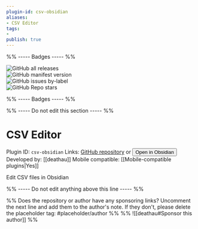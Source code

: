 ```yaml
---
plugin-id: csv-obsidian
aliases:
- CSV Editor
tags: 
- 
publish: true
---
```


%% ----- Badges ----- %%

![GitHub all releases](https://img.shields.io/github/downloads/deathau/csv-obsidian/total?color=573E7A&logo=github&style=for-the-badge)   
![GitHub manifest version](https://img.shields.io/github/manifest-json/v/deathau/csv-obsidian?color=573E7A&logo=github&style=for-the-badge)   
![GitHub issues by-label](https://img.shields.io/github/issues/deathau/csv-obsidian/help%20wanted?color=573E7A&logo=github&style=for-the-badge)   
![GitHub Repo stars](https://img.shields.io/github/stars/deathau/csv-obsidian?color=573E7A&logo=github&style=for-the-badge)

%% ----- Badges ----- %%

%% ----- Do not edit this section ----- %%

# CSV Editor

Plugin ID: `csv-obsidian`
Links: [GitHub repository](https://github.com/deathau/csv-obsidian) or [<button id=HH>Open in Obsidian</button>](obsidian://goto-plugin?id=csv-obsidian)
Developed by: [[deathau]]
Mobile compatible: [[Mobile-compatible plugins|Yes]]

Edit CSV files in Obsidian

%% ----- Do not edit anything above this line ----- %% 

%% Does the repository or author have any sponsoring links? Uncomment the next line and add them to the author's note. If they don't, please delete the placeholder tag: #placeholder/author %%
%% ![[deathau#Sponsor this author]] %%
